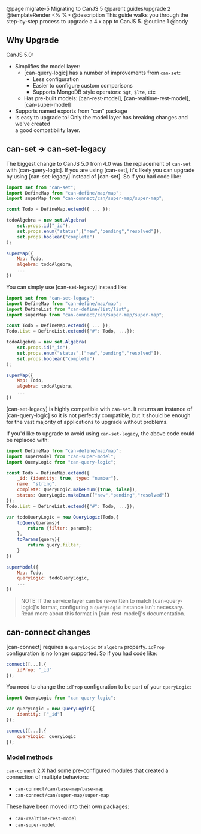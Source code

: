 @page migrate-5 Migrating to CanJS 5
@parent guides/upgrade 2
@templateRender <% %>
@description This guide walks you through the step-by-step process to upgrade a 4.x app to CanJS 5.
@outline 1
@body


## Why Upgrade

CanJS 5.0:

- Simplifies the model layer:
  - [can-query-logic] has a number of improvements from `can-set`:
    - Less configuration
    - Easier to configure custom comparisons
    - Supports MongoDB style operators: `$gt`, `$lte`, etc
  - Has pre-built models: [can-rest-model], [can-realtime-rest-model], [can-super-model]
- Supports named exports from "can" package
- Is easy to upgrade to! Only the model layer has breaking changes and we've created  
  a good compatibility layer.



## can-set -> can-set-legacy

The biggest change to CanJS 5.0 from 4.0 was the replacement of `can-set` with
[can-query-logic].  If you are using [can-set], it's likely you can upgrade by using [can-set-legacy]
instead of [can-set]. So if you had code like:

```js
import set from "can-set";
import DefineMap from "can-define/map/map";
import superMap from "can-connect/can/super-map/super-map";

const Todo = DefineMap.extend({ ... });

todoAlgebra = new set.Algebra(
    set.props.id("_id"),
    set.props.enum("status",["new","pending","resolved"]),
    set.props.boolean("complete")
);

superMap({
    Map: Todo,
    algebra: todoAlgebra,
    ...
})
```

You can simply use [can-set-legacy] instead like:

```js
import set from "can-set-legacy";
import DefineMap from "can-define/map/map";
import DefineList from "can-define/list/list";
import superMap from "can-connect/can/super-map/super-map";

const Todo = DefineMap.extend({ ... });
Todo.List = DefineList.extend({"#": Todo, ...});

todoAlgebra = new set.Algebra(
    set.props.id("_id"),
    set.props.enum("status",["new","pending","resolved"]),
    set.props.boolean("complete")
);

superMap({
    Map: Todo,
    algebra: todoAlgebra,
    ...
})
```

[can-set-legacy] is highly compatible with `can-set`.  It returns an
instance of [can-query-logic] so it is not perfectly compatible, but it should
be enough for the vast majority of applications to upgrade without problems.

If you'd like to upgrade to avoid using `can-set-legacy`, the above code could be replaced with:

```js
import DefineMap from "can-define/map/map";
import superModel from "can-super-model";
import QueryLogic from "can-query-logic";

const Todo = DefineMap.extend({
    _id: {identity: true, type: "number"},
    name: "string",
    complete: QueryLogic.makeEnum([true, false]),
    status: QueryLogic.makeEnum(["new","pending","resolved"])
});
Todo.List = DefineList.extend({"#": Todo, ...});

var todoQueryLogic = new QueryLogic(Todo,{
    toQuery(params){
        return {filter: params};
    },
    toParams(query){
        return query.filter;
    }
})

superModel({
    Map: Todo,
    queryLogic: todoQueryLogic,
    ...
})
```

> NOTE: If the service layer can be re-written to match [can-query-logic]'s
> format, configuring a `queryLogic` instance isn't necessary.  Read
> more about this format in [can-rest-model]'s documentation.

## can-connect changes

[can-connect] requires a `queryLogic` or `algebra` property. `idProp` configuration is no longer supported. So if you had code like:

```js
connect([...],{
    idProp: "_id"
});
```

You need to change the `idProp` configuration to be part of your `queryLogic`:

```js
import QueryLogic from "can-query-logic";

var queryLogic = new QueryLogic({
    identity: ["_id"]
});

connect([...],{
    queryLogic: queryLogic
});
```

### 

### Model methods

`can-connect` 2.X had some pre-configured modules that created a connection of
multiple behaviors:

- `can-connect/can/base-map/base-map`
- `can-connect/can/super-map/super-map`

These have been moved into their own packages:

- `can-realtime-rest-model`
- `can-super-model`
